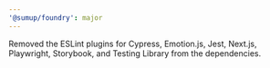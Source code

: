 ```yaml
---
'@sumup/foundry': major
---
```


Removed the ESLint plugins for Cypress, Emotion.js, Jest, Next.js, Playwright, Storybook, and Testing Library from the dependencies.
